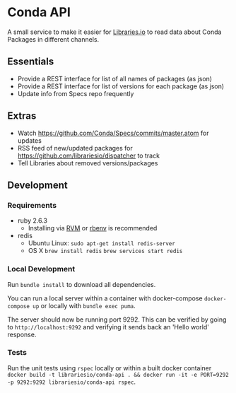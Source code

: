 # Conda API

A small service to make it easier for [Libraries.io](https://libraries.io) to read data about Conda Packages in different channels.

## Essentials

- Provide a REST interface for list of all names of packages (as json)
- Provide a REST interface for list of versions for each package (as json)
- Update info from Specs repo frequently

## Extras

- Watch https://github.com/Conda/Specs/commits/master.atom for updates
- RSS feed of new/updated packages for https://github.com/librariesio/dispatcher to track
- Tell Libraries about removed versions/packages

## Development

### Requirements
* ruby 2.6.3
  * Installing via [RVM](http://rvm.io/) or [rbenv](https://github.com/rbenv/rbenv) is recommended
* redis
  * Ubuntu Linux: `sudo apt-get install redis-server`
  * OS X `brew install redis` `brew services start redis`

### Local Development

Run `bundle install` to download all dependencies.

You can run a local server within a container with docker-compose `docker-compose up` or locally with `bundle exec puma`.

The server should now be running port 9292. This can be verified by going to `http://localhost:9292` and verifying it sends back an 'Hello world' response.

### Tests

Run the unit tests using `rspec` locally or within a built docker container `docker build -t librariesio/conda-api . && docker run -it -e PORT=9292 -p 9292:9292 librariesio/conda-api rspec`.


